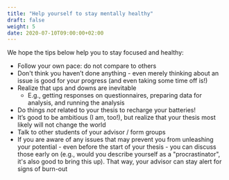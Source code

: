 ```yaml
---
title: "Help yourself to stay mentally healthy"
draft: false
weight: 5
date: 2020-07-10T09:00:00+02:00
---
```


We hope the tips below help you to stay focused and healthy:

* Follow your own pace: do not compare to others
* Don't think you haven’t done anything - even merely thinking about an issue is good for your progress (and even taking some time off is!)
* Realize that ups and downs are inevitable
  * E.g., getting responses on questionnaires, preparing data for analysis, and running the analysis
* Do things *not* related to your thesis to recharge your batteries!
* It’s good to be ambitious (I am, too!), but realize that your thesis most likely will not change the world
* Talk to other students of your advisor / form groups
* If you are aware of any issues that may prevent you from unleashing your potential - even before the start of your thesis - you can discuss those early on (e.g., would you describe yourself as a "procrastinator", it's also good to bring this up). That way, your advisor can stay alert for signs of burn-out
